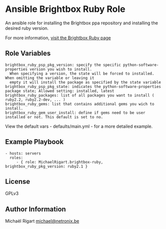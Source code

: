 Ansible Brightbox Ruby Role
===========================

An ansible role for installing the Brightbox ppa repository and installing the desired ruby version.
 
For more information, [visit the Brightbox Ruby page](http://brightbox.com/docs/ruby/ubuntu/)

Role Variables
--------------

    brightbox_ruby_psp_pkg_version: specify the specific python-software-properties version you wish to install.
      When specifying a version, the state will be forced to installed. When omitting the variable or leaving it
      empty it will install the package as specified by the state variable
    brightbox_ruby_psp_pkg_state: indicates the python-software-properties package state; Allowed setting: installed, latest
    brightbox_ruby_packages: list of all packages you want to install ( ruby2.2, ruby2.2-dev, ... )
    brightbox_ruby_gems: list that contains additional gems you wich to install.
    brightbox_ruby_gem_user_install: define if gems need to be user installed or not. This default is set to no.

View the default vars - defaults/main.yml - for a more detailed example.

Example Playbook
----------------

    - hosts: servers
      roles:
         - { role: MichaelRigart.brightbox-ruby, brightbox_ruby_pkg_version: ruby2.1 }

License
-------

GPLv3

Author Information
------------------

Michaël Rigart <michael@netronix.be>